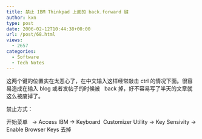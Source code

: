 ```yaml
---
title: 禁止 IBM Thinkpad 上面的 back.forward 键
author: kxn
type: post
date: 2006-02-12T10:44:38+00:00
url: /post/68.html
views:
  - 2657
categories:
  - Software
  - Tech Notes
---
```


这两个键的位置实在太恶心了，在中文输入这样经常敲击 ctrl 的情况下面。很容易造成在输入 blog 或者发帖子的时候被   back 掉，好不容易写了半天的文章就这么被废掉了。

禁止方式：

开始菜单   -> Access IBM -> Keyboard  Customizer Utility -> Key Sensivity -> Enable Browser Keys 去掉
